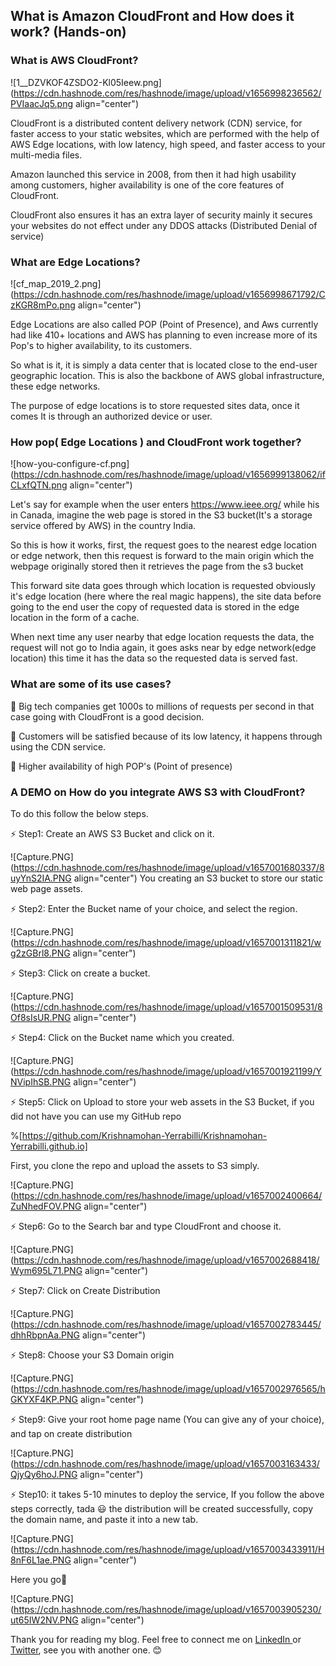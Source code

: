 ## What is Amazon CloudFront and How does it work? (Hands-on)

### What is AWS CloudFront?


![1__DZVKOF4ZSDO2-Kl05Ieew.png](https://cdn.hashnode.com/res/hashnode/image/upload/v1656998236562/PVIaacJq5.png align="center")

CloudFront is a distributed content delivery network (CDN) service, 
for faster access to your static websites, which are performed with 
the help of AWS Edge locations, with low latency, high speed, and 
faster access to your multi-media files.

Amazon launched this service in 2008, from then it had high usability
among customers, higher availability is one of the core features of CloudFront.

CloudFront also ensures it has an extra layer of security mainly it secures
your websites do not effect under any DDOS attacks (Distributed Denial of service)

### What are Edge Locations?

![cf_map_2019_2.png](https://cdn.hashnode.com/res/hashnode/image/upload/v1656998671792/CzKGR8mPo.png align="center")

Edge Locations are also called POP (Point of Presence), and Aws currently 
had like 410+ locations and AWS has planning to even increase more of its
Pop's to higher availability, to its customers.

So what is it, it is simply a data center that is located close to the end-user 
geographic location. This is also the backbone of AWS global infrastructure,
these edge networks.

The purpose of edge locations is to store requested sites data, once it comes
It is through an authorized device or user.

### How pop( Edge Locations ) and CloudFront work together?

![how-you-configure-cf.png](https://cdn.hashnode.com/res/hashnode/image/upload/v1656999138062/ifCLxfQTN.png align="center")

Let's say for example when the user enters https://www.ieee.org/ while his 
in Canada, imagine the web page is stored in the S3 bucket(It's a storage service 
offered by AWS) in the country India.

So this is how it works, first, the request goes to the nearest edge location or edge
network, then this request is forward to the main origin which the webpage originally
stored then it retrieves the page from the s3 bucket

This forward site data goes through which location is requested obviously it's edge
location (here where the real magic happens), the site data before going to the end 
user the copy of requested data is stored in the edge location in the form of a cache.

When next time any user nearby that edge location requests the data, the request 
will not go to India again, it goes asks near by edge network(edge location) this time
it has the data so the requested data is served fast.

### What are some of its use cases?

🔵 Big tech companies get 1000s to millions of requests per second in that case 
going with CloudFront is a good decision.

🔵 Customers will be satisfied because of its low latency, it happens through 
using the CDN service.

🔵 Higher availability of high POP's (Point of presence)

### A DEMO on How do you integrate AWS S3 with CloudFront? 

To do this follow the below steps.

⚡ Step1: Create an AWS S3 Bucket and click on it.

![Capture.PNG](https://cdn.hashnode.com/res/hashnode/image/upload/v1657001680337/8uyYnS2IA.PNG align="center")
You creating an S3 bucket to store our static web page assets. 

⚡ Step2: Enter the Bucket name of your choice, and select the region.

![Capture.PNG](https://cdn.hashnode.com/res/hashnode/image/upload/v1657001311821/wg2zGBrl8.PNG align="center")

⚡ Step3: Click on create a bucket.

![Capture.PNG](https://cdn.hashnode.com/res/hashnode/image/upload/v1657001509531/8Of8sIsUR.PNG align="center")

⚡ Step4: Click on the Bucket name which you created.

![Capture.PNG](https://cdn.hashnode.com/res/hashnode/image/upload/v1657001921199/YNVipIhSB.PNG align="center")

⚡ Step5: Click on Upload to store your web assets in the S3 Bucket, if you did not have you 
                   can use my GitHub repo 
                   
%[https://github.com/Krishnamohan-Yerrabilli/Krishnamohan-Yerrabilli.github.io]
                   
First, you clone the repo and upload the assets to S3 simply.

![Capture.PNG](https://cdn.hashnode.com/res/hashnode/image/upload/v1657002400664/ZuNhedFOV.PNG align="center")

⚡ Step6: Go to the Search bar and type CloudFront and choose it.

![Capture.PNG](https://cdn.hashnode.com/res/hashnode/image/upload/v1657002688418/Wym695L71.PNG align="center")

⚡ Step7: Click on Create Distribution

![Capture.PNG](https://cdn.hashnode.com/res/hashnode/image/upload/v1657002783445/dhhRbpnAa.PNG align="center")

⚡ Step8: Choose your S3 Domain origin

![Capture.PNG](https://cdn.hashnode.com/res/hashnode/image/upload/v1657002976565/hGKYXF4KP.PNG align="center")

⚡ Step9: Give your root home page name (You can give any of your choice), and tap on 
create distribution

![Capture.PNG](https://cdn.hashnode.com/res/hashnode/image/upload/v1657003163433/QjyQy6hoJ.PNG align="center")

⚡ Step10: it takes 5-10 minutes to deploy the service, If you follow the above
steps correctly, tada 😃 the distribution will be created successfully, copy the domain
name, and paste it into a new tab.

![Capture.PNG](https://cdn.hashnode.com/res/hashnode/image/upload/v1657003433911/H8nF6L1ae.PNG align="center")

Here you go🚀

![Capture.PNG](https://cdn.hashnode.com/res/hashnode/image/upload/v1657003905230/ut65IW2NV.PNG align="center")


<p>

Thank you for reading my blog. Feel free to connect me on <a target = "_blank" href= "https://www.linkedin.com/in/krishnamohanyerrabilli"> LinkedIn </a> or <a target = "_blank" href= "https://www.twitter.com/K_Mohan_">Twitter</a>, see you with another one. 😊




